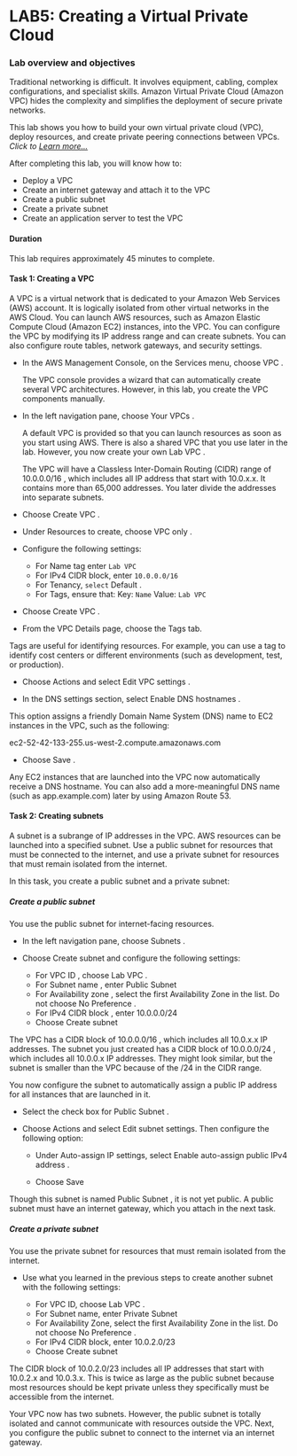 #   LAB5: Creating a Virtual Private Cloud

### Lab overview and objectives

Traditional networking is difficult. It involves equipment, cabling, complex configurations, and specialist skills. Amazon Virtual Private Cloud (Amazon VPC) hides the complexity and simplifies the deployment of secure private networks. 

This lab shows you how to build your own virtual private cloud (VPC), deploy resources, and create private peering connections between VPCs.
_Click to [Learn more...](https://awseducate.instructure.com/courses/768/assignments/3157?module_item_id=13573)_

After completing this lab, you will know how to:

+   Deploy a VPC 
+   Create an internet gateway and attach it to the VPC 
+   Create a public subnet 
+   Create a private subnet 
+   Create an application server to test the VPC 

####   Duration
This lab requires approximately  45 minutes  to complete.

####    Task 1: Creating a VPC

A VPC is a virtual network that is dedicated to your Amazon Web Services (AWS) account. It is logically isolated from other virtual networks in the AWS Cloud. You can launch AWS resources, such as Amazon Elastic Compute Cloud (Amazon EC2) instances, into the VPC. You can configure the VPC by modifying its IP address range and can create subnets. You can also configure route tables, network gateways, and security settings. 

+   In the AWS Management Console, on the  Services   menu, choose  VPC . 

    The VPC console provides a wizard that can automatically create several VPC architectures. However, in this lab, you create the VPC components manually. 

+   In the left navigation pane, choose  Your VPCs . 

    A default VPC is provided so that you can launch resources as soon as you start using AWS. There is also a shared VPC that you use later in the lab. However, you now create your own  Lab VPC . 

    The VPC will have a Classless Inter-Domain Routing (CIDR) range of  10.0.0.0/16 , which includes all IP address that start with 10.0.x.x. It contains more than 65,000 addresses. You later divide the addresses into separate subnets. 

+   Choose Create VPC . 

+   Under Resources to create, choose VPC only . 

+   Configure the following settings: 

    +   For Name tag  enter `Lab VPC`
    +   For IPv4 CIDR block, enter  `10.0.0.0/16`
    +   For Tenancy, `select` Default . 
    +   For Tags, ensure that: 
    Key:  `Name`
    Value:  `Lab VPC`

+   Choose  Create VPC . 
+   From the  VPC Details  page, choose the  Tags  tab. 

Tags are useful for identifying resources. For example, you can use a tag to identify cost centers or different environments (such as development, test, or production). 

+   Choose  Actions   and select  Edit VPC settings . 

+   In the  DNS settings  section, select   Enable DNS hostnames . 

This option assigns a friendly Domain Name System (DNS) name to EC2 instances in the VPC, such as the following: 

ec2-52-42-133-255.us-west-2.compute.amazonaws.com 

+   Choose  Save . 

Any EC2 instances that are launched into the VPC now automatically receive a DNS hostname. You can also add a more-meaningful DNS name (such as app.example.com) later by using Amazon Route 53.

####    Task 2: Creating subnets

A subnet is a subrange of IP addresses in the VPC. AWS resources can be launched into a specified subnet. Use a  public subnet  for resources that must be connected to the internet, and use a  private subnet  for resources that must remain isolated from the internet. 

In this task, you create a public subnet and a private subnet:

#####   Create a public subnet

You use the public subnet for internet-facing resources. 

+   In the left navigation pane, choose  Subnets . 

+   Choose  Create subnet  and configure the following settings: 

    +   For  VPC ID , choose  Lab VPC . 
    +   For  Subnet name , enter  Public Subnet
    +   For  Availability zone , select the first Availability Zone in the list. Do not choose  No Preference . 
    +   For  IPv4 CIDR block , enter  10.0.0.0/24
    +   Choose  Create subnet 

 The VPC has a CIDR block of  10.0.0.0/16 , which includes all 10.0.x.x IP addresses. The subnet you just created has a CIDR block of  10.0.0.0/24 , which includes all 10.0.0.x IP addresses. They might look similar, but the subnet is smaller than the VPC because of the  /24  in the CIDR range. 

You now configure the subnet to automatically assign a public IP address for all instances that are launched in it. 

+   Select the check box for Public Subnet . 

+   Choose Actions and select Edit subnet settings. Then configure the following option: 

    +   Under Auto-assign IP settings, select   Enable auto-assign public IPv4 address . 

    +   Choose Save 

 Though this subnet is named  Public Subnet , it is not yet public. A public subnet must have an internet gateway, which you attach in the next task.

 #####  Create a private subnet

 You use the private subnet for resources that must remain isolated from the internet. 

+   Use what you learned in the previous steps to create another subnet with the following settings: 

    +   For VPC ID, choose Lab VPC . 
    +   For Subnet name, enter Private Subnet
    +   For Availability Zone, select the first Availability Zone in the list. Do not choose  No Preference . 
    +   For IPv4 CIDR block, enter 10.0.2.0/23
    +   Choose Create subnet 

The CIDR block of  10.0.2.0/23  includes all IP addresses that start with 10.0.2.x and 10.0.3.x. This is twice as large as the public subnet because most resources should be kept private unless they specifically must be accessible from the internet. 

Your VPC now has two subnets. However, the public subnet is totally isolated and cannot communicate with resources outside the VPC. Next, you configure the public subnet to connect to the internet via an internet gateway. 